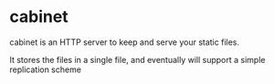 # cabinet
cabinet is an HTTP server to keep and serve your static files.

It stores the files in a single file, and eventually will support a simple replication scheme

